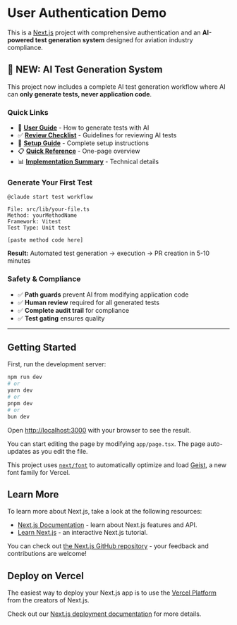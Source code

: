 # User Authentication Demo

This is a [Next.js](https://nextjs.org) project with comprehensive authentication and an **AI-powered test generation system** designed for aviation industry compliance.

## 🤖 NEW: AI Test Generation System

This project now includes a complete AI test generation workflow where AI can **only generate tests, never application code**.

### Quick Links
- 📖 **[User Guide](tests/AI_TEST_WORKFLOW.md)** - How to generate tests with AI
- ✅ **[Review Checklist](tests/REVIEW_CHECKLIST.md)** - Guidelines for reviewing AI tests
- 🚀 **[Setup Guide](SETUP_GUIDE.md)** - Complete setup instructions
- 📋 **[Quick Reference](README_AI_TEST_WORKFLOW.md)** - One-page overview
- 📊 **[Implementation Summary](IMPLEMENTATION_SUMMARY.md)** - Technical details

### Generate Your First Test

```
@claude start test workflow

File: src/lib/your-file.ts
Method: yourMethodName
Framework: Vitest
Test Type: Unit test

[paste method code here]
```

**Result:** Automated test generation → execution → PR creation in 5-10 minutes

### Safety & Compliance
- ✅ **Path guards** prevent AI from modifying application code
- ✅ **Human review** required for all generated tests
- ✅ **Complete audit trail** for compliance
- ✅ **Test gating** ensures quality

---

## Getting Started

First, run the development server:

```bash
npm run dev
# or
yarn dev
# or
pnpm dev
# or
bun dev
```

Open [http://localhost:3000](http://localhost:3000) with your browser to see the result.

You can start editing the page by modifying `app/page.tsx`. The page auto-updates as you edit the file.

This project uses [`next/font`](https://nextjs.org/docs/app/building-your-application/optimizing/fonts) to automatically optimize and load [Geist](https://vercel.com/font), a new font family for Vercel.

## Learn More

To learn more about Next.js, take a look at the following resources:

- [Next.js Documentation](https://nextjs.org/docs) - learn about Next.js features and API.
- [Learn Next.js](https://nextjs.org/learn) - an interactive Next.js tutorial.

You can check out [the Next.js GitHub repository](https://github.com/vercel/next.js) - your feedback and contributions are welcome!

## Deploy on Vercel

The easiest way to deploy your Next.js app is to use the [Vercel Platform](https://vercel.com/new?utm_medium=default-template&filter=next.js&utm_source=create-next-app&utm_campaign=create-next-app-readme) from the creators of Next.js.

Check out our [Next.js deployment documentation](https://nextjs.org/docs/app/building-your-application/deploying) for more details.
